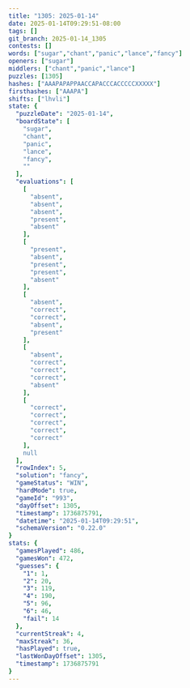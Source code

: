 ```yaml
---
title: "1305: 2025-01-14"
date: 2025-01-14T09:29:51-08:00
tags: []
git_branch: 2025-01-14_1305
contests: []
words: ["sugar","chant","panic","lance","fancy"]
openers: ["sugar"]
middlers: ["chant","panic","lance"]
puzzles: [1305]
hashes: ["AAAPAPAPPAACCAPACCCACCCCCXXXXX"]
firsthashes: ["AAAPA"]
shifts: ["lhvli"]
state: {
  "puzzleDate": "2025-01-14",
  "boardState": [
    "sugar",
    "chant",
    "panic",
    "lance",
    "fancy",
    ""
  ],
  "evaluations": [
    [
      "absent",
      "absent",
      "absent",
      "present",
      "absent"
    ],
    [
      "present",
      "absent",
      "present",
      "present",
      "absent"
    ],
    [
      "absent",
      "correct",
      "correct",
      "absent",
      "present"
    ],
    [
      "absent",
      "correct",
      "correct",
      "correct",
      "absent"
    ],
    [
      "correct",
      "correct",
      "correct",
      "correct",
      "correct"
    ],
    null
  ],
  "rowIndex": 5,
  "solution": "fancy",
  "gameStatus": "WIN",
  "hardMode": true,
  "gameId": "993",
  "dayOffset": 1305,
  "timestamp": 1736875791,
  "datetime": "2025-01-14T09:29:51",
  "schemaVersion": "0.22.0"
}
stats: {
  "gamesPlayed": 486,
  "gamesWon": 472,
  "guesses": {
    "1": 1,
    "2": 20,
    "3": 119,
    "4": 190,
    "5": 96,
    "6": 46,
    "fail": 14
  },
  "currentStreak": 4,
  "maxStreak": 36,
  "hasPlayed": true,
  "lastWonDayOffset": 1305,
  "timestamp": 1736875791
}
---
```

<!-- more -->
